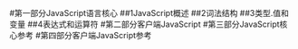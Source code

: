 #第一部分JavaScript语言核心
##1JavaScript概述
##2词法结构
##3类型.值和变量
##4表达式和运算符
#第二部分客户端JavaScript
#第三部分JavaScript核心参考
#第四部分客户端JavaScript参考
